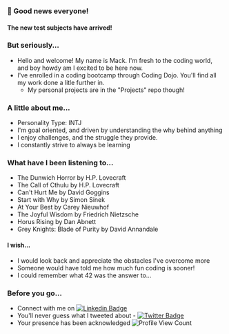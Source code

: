 ### :tada: Good news everyone!
#### The new test subjects have arrived! 

### But seriously...
 - Hello and welcome! My name is Mack. I'm fresh to the coding world, and boy howdy am I excited to be here now.
 - I've enrolled in a coding bootcamp through Coding Dojo. You'll find all my work done a litle further in.
   - My personal projects are in the "Projects" repo though!
 
### A little about me...
 - Personality Type: INTJ
 - I'm goal oriented, and driven by understanding the why behind anything
 - I enjoy challenges, and the struggle they provide.
 - I constantly strive to always be learning
 
 ### What have I been listening to...
  - The Dunwich Horror by H.P. Lovecraft
  - The Call of Cthulu by H.P. Lovecraft
  - Can't Hurt Me by David Goggins
  - Start with Why by Simon Sinek
  - At Your Best by Carey Nieuwhof
  - The Joyful Wisdom by Friedrich Nietzsche
  - Horus Rising by Dan Abnett
  - Grey Knights: Blade of Purity by David Annandale
 
#### I wish...
 - I would look back and appreciate the obstacles I've overcome more
 - Someone would have told me how much fun coding is sooner!
 - I could remember what 42 was the answer to...

### Before you go...
 * Connect with me on [![Linkedin Badge](https://img.shields.io/badge/-LinkedIn-blue)](https://www.linkedin.com/in/macksmithlambeau/)
 * You'll never guess what I tweeted about - [![Twitter Badge](https://img.shields.io/badge/top%20tweet-I'll%20never..-orange)](https://www.youtube.com/watch?v=dQw4w9WgXcQ&autoplay=1)
 * Your presence has been acknowledged ![Profile View Count](https://komarev.com/ghpvc/?username=m-smith15)


